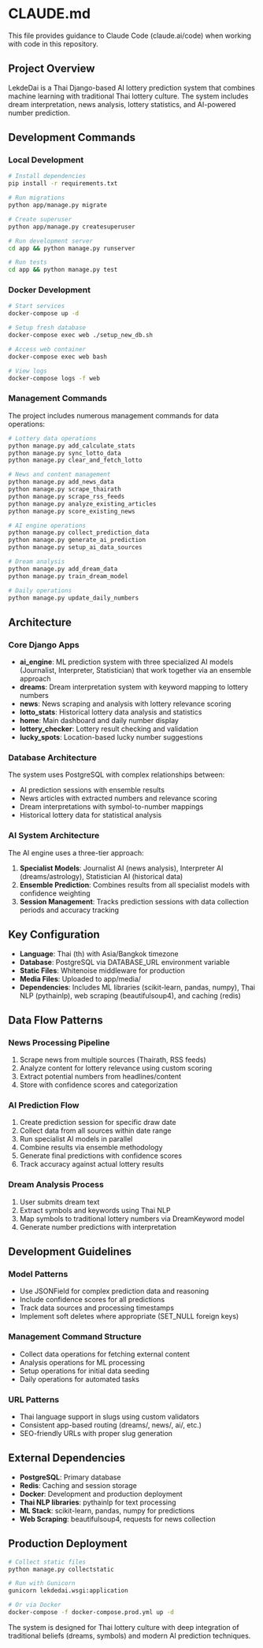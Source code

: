 # CLAUDE.md

This file provides guidance to Claude Code (claude.ai/code) when working with code in this repository.

## Project Overview

LekdeDai is a Thai Django-based AI lottery prediction system that combines machine learning with traditional Thai lottery culture. The system includes dream interpretation, news analysis, lottery statistics, and AI-powered number prediction.

## Development Commands

### Local Development
```bash
# Install dependencies
pip install -r requirements.txt

# Run migrations
python app/manage.py migrate

# Create superuser
python app/manage.py createsuperuser

# Run development server
cd app && python manage.py runserver

# Run tests
cd app && python manage.py test
```

### Docker Development
```bash
# Start services
docker-compose up -d

# Setup fresh database
docker-compose exec web ./setup_new_db.sh

# Access web container
docker-compose exec web bash

# View logs
docker-compose logs -f web
```

### Management Commands
The project includes numerous management commands for data operations:

```bash
# Lottery data operations
python manage.py add_calculate_stats
python manage.py sync_lotto_data
python manage.py clear_and_fetch_lotto

# News and content management
python manage.py add_news_data
python manage.py scrape_thairath
python manage.py scrape_rss_feeds
python manage.py analyze_existing_articles
python manage.py score_existing_news

# AI engine operations
python manage.py collect_prediction_data
python manage.py generate_ai_prediction
python manage.py setup_ai_data_sources

# Dream analysis
python manage.py add_dream_data
python manage.py train_dream_model

# Daily operations
python manage.py update_daily_numbers
```

## Architecture

### Core Django Apps

- **ai_engine**: ML prediction system with three specialized AI models (Journalist, Interpreter, Statistician) that work together via an ensemble approach
- **dreams**: Dream interpretation system with keyword mapping to lottery numbers
- **news**: News scraping and analysis with lottery relevance scoring
- **lotto_stats**: Historical lottery data analysis and statistics
- **home**: Main dashboard and daily number display
- **lottery_checker**: Lottery result checking and validation
- **lucky_spots**: Location-based lucky number suggestions

### Database Architecture

The system uses PostgreSQL with complex relationships between:
- AI prediction sessions with ensemble results
- News articles with extracted numbers and relevance scoring  
- Dream interpretations with symbol-to-number mappings
- Historical lottery data for statistical analysis

### AI System Architecture

The AI engine uses a three-tier approach:
1. **Specialist Models**: Journalist AI (news analysis), Interpreter AI (dreams/astrology), Statistician AI (historical data)
2. **Ensemble Prediction**: Combines results from all specialist models with confidence weighting
3. **Session Management**: Tracks prediction sessions with data collection periods and accuracy tracking

## Key Configuration

- **Language**: Thai (th) with Asia/Bangkok timezone
- **Database**: PostgreSQL via DATABASE_URL environment variable
- **Static Files**: Whitenoise middleware for production
- **Media Files**: Uploaded to app/media/
- **Dependencies**: Includes ML libraries (scikit-learn, pandas, numpy), Thai NLP (pythainlp), web scraping (beautifulsoup4), and caching (redis)

## Data Flow Patterns

### News Processing Pipeline
1. Scrape news from multiple sources (Thairath, RSS feeds)
2. Analyze content for lottery relevance using custom scoring
3. Extract potential numbers from headlines/content
4. Store with confidence scores and categorization

### AI Prediction Flow
1. Create prediction session for specific draw date
2. Collect data from all sources within date range
3. Run specialist AI models in parallel
4. Combine results via ensemble methodology
5. Generate final predictions with confidence scores
6. Track accuracy against actual lottery results

### Dream Analysis Process
1. User submits dream text
2. Extract symbols and keywords using Thai NLP
3. Map symbols to traditional lottery numbers via DreamKeyword model
4. Generate number predictions with interpretation

## Development Guidelines

### Model Patterns
- Use JSONField for complex prediction data and reasoning
- Include confidence scores for all predictions
- Track data sources and processing timestamps
- Implement soft deletes where appropriate (SET_NULL foreign keys)

### Management Command Structure
- Collect data operations for fetching external content
- Analysis operations for ML processing
- Setup operations for initial data seeding
- Daily operations for automated tasks

### URL Patterns
- Thai language support in slugs using custom validators
- Consistent app-based routing (dreams/, news/, ai/, etc.)
- SEO-friendly URLs with proper slug generation

## External Dependencies

- **PostgreSQL**: Primary database
- **Redis**: Caching and session storage  
- **Docker**: Development and production deployment
- **Thai NLP libraries**: pythainlp for text processing
- **ML Stack**: scikit-learn, pandas, numpy for predictions
- **Web Scraping**: beautifulsoup4, requests for news collection

## Production Deployment

```bash
# Collect static files
python manage.py collectstatic

# Run with Gunicorn
gunicorn lekdedai.wsgi:application

# Or via Docker
docker-compose -f docker-compose.prod.yml up -d
```

The system is designed for Thai lottery culture with deep integration of traditional beliefs (dreams, symbols) and modern AI prediction techniques.